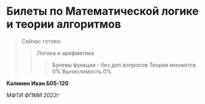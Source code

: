 # Билеты по Математической логике и теории алгоритмов

> Сейчас готово:
> > Логика и арифметика
> > > Булевы функции - без доп вопросов
> > Теория множетсв
> > > 0%
> > Вычислимость
> > > 0%

**Калинин Иван Б05-120**

*МФТИ ФПМИ 2022г*
